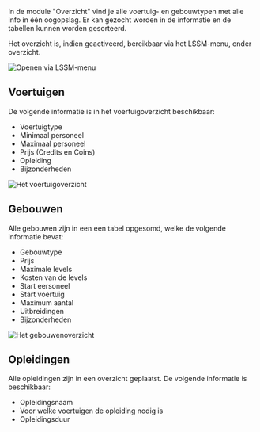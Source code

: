 In de module "Overzicht" vind je alle voertuig- en gebouwtypen met alle info in één oogopslag.
Er kan gezocht worden in de informatie en de tabellen kunnen worden gesorteerd.

Het overzicht is, indien geactiveerd, bereikbaar via het LSSM-menu, onder overzicht. 

![Openen via LSSM-menu](Overview_Menu_nl_NL.png)

## Voertuigen
De volgende informatie is in het voertuigoverzicht beschikbaar:
* Voertuigtype
* Minimaal personeel
* Maximaal personeel
* Prijs (Credits en Coins)
* Opleiding
* Bijzonderheden

![Het voertuigoverzicht](Overview_vehicles_nl_NL.png)

## Gebouwen
Alle gebouwen zijn in een een tabel opgesomd, welke de volgende informatie bevat:
* Gebouwtype
* Prijs
* Maximale levels
* Kosten van de levels
* Start eersoneel
* Start voertuig
* Maximum aantal
* Uitbreidingen
* Bijzonderheden

![Het gebouwenoverzicht](Overview_buildings_nl_NL.png)

## Opleidingen
Alle opleidingen zijn in een overzicht geplaatst. De volgende informatie is beschikbaar:
* Opleidingsnaam
* Voor welke voertuigen de opleiding nodig is
* Opleidingsduur